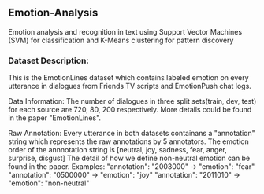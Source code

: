 ## Emotion-Analysis
Emotion analysis and recognition in text using Support Vector Machines (SVM) for classification and K-Means clustering for pattern discovery

### Dataset Description:

This is the EmotionLines dataset which contains labeled emotion on every utterance in dialogues from Friends TV scripts and EmotionPush chat logs.

Data Information:
The number of dialogues in three split sets(train, dev, test) for each source are 720, 80, 200 respectively.
More details could be found in the paper "EmotionLines".

Raw Annotation:
Every utterance in both datasets containans a "annotation" string which represents the raw annotations by 5 annotators.
The emotion order of the annnotation string is [neutral, joy, sadness, fear, anger, surprise, disgust]
The detail of how we define non-neutral emotion can be found in the paper.
Examples:
"annotation": "2003000" -> "emotion": "fear"
"annotation": "0500000" -> "emotion": "joy"
"annotation": "2011010" -> "emotion": "non-neutral"
